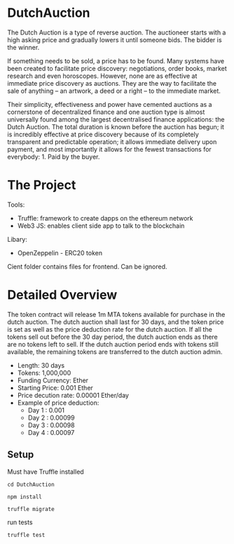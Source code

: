 # DutchAuction

The Dutch Auction is a type of reverse auction. The auctioneer starts with a high asking price and gradually lowers it until someone bids. The bidder is the winner.

If something needs to be sold, a price has to be found. Many systems have been created to facilitate price discovery: negotiations, order books, market research and even horoscopes. However, none are as effective at immediate price discovery as auctions. They are the way to facilitate the sale of anything – an artwork, a deed or a right – to the immediate market. 

Their simplicity, effectiveness and power have cemented auctions as a cornerstone of decentralized finance and one auction type is almost universally found among the largest decentralised finance applications: the Dutch Auction. The total duration is known before the auction has begun; it is incredibly effective at price discovery because of its completely transparent and predictable operation; it allows immediate delivery upon payment, and most importantly it allows for the fewest transactions for everybody: 1. Paid by the buyer.


# The Project
Tools:

- Truffle: framework to create dapps on the ethereum network
- Web3 JS: enables client side app to talk to the blockchain

Libary:
- OpenZeppelin - ERC20 token


Cient folder contains files for frontend. Can be ignored. 
# Detailed Overview
The token contract will release 1m MTA tokens available for purchase in the dutch auction. The dutch auction shall last for 30 days, and the token price is set as well as the price deduction rate for the dutch auction. If all the tokens sell out before the 30 day period, the dutch auction ends as there are no tokens left to sell. If the dutch auction period ends with tokens still available, the remaining tokens are transferred to the dutch auction admin.

- Length: 30 days
- Tokens: 1,000,000
- Funding Currency: Ether
- Starting Price: 0.001 Ether
- Price decution rate: 0.00001 Ether/day
- Example of price deduction:
  - Day 1 : 0.001
  - Day 2 : 0.00099
  - Day 3 : 0.00098
  - Day 4 : 0.00097


## Setup

Must have Truffle installed

`cd DutchAuction`

`npm install`

`truffle migrate`

run tests

`truffle test`
